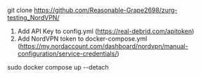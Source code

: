 git clone https://github.com/Reasonable-Grape2698/zurg-testing_NordVPN/

1. Add API Key to config.yml (https://real-debrid.com/apitoken)
2. Add NordVPN token to docker-compose.yml (https://my.nordaccount.com/dashboard/nordvpn/manual-configuration/service-credentials/)

sudo docker compose up --detach
